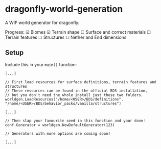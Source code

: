 # dragonfly-world-generation

A WIP world generator for dragonfly.

Progress:
  ☑ Biomes
  ☑ Terrain shape
  ☐ Surface and correct materials
  ☐ Terrain features
  ☐ Structures
  ☐ Nether and End dimensions

## Setup

Include this in your `main()` function:

```golang
[...]

// First load resources for surface definitions, terrain features and structures
// These resources can be found in the official BDS installation,
// but you don't need the whole install just these two folders.
worldgen.LoadResources("/home/<USER>/BDS/definitions", "/home/<USER>/BDS/behavior_packs/vanilla/structures")

[...]

// Then slap your favourite seed in this function and your done!
conf.Generator = worldgen.NewDefaultGenerator(123)

// Generators with more options are coming soon!

[...]
```